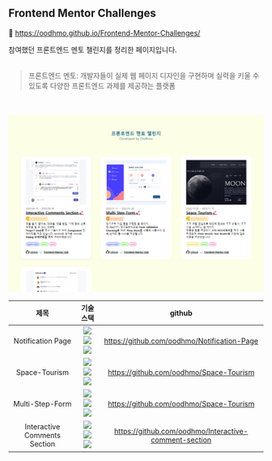 ## Frontend Mentor Challenges

🚀 https://oodhmo.github.io/Frontend-Mentor-Challenges/

참여했던 프론트엔드 멘토 챌린지를 정리한 페이지입니다.
<br><br>

> 프론트엔드 멘토: 개발자들이 실제 웹 페이지 디자인을 구현하며 실력을 키울 수 있도록 다양한 프론트엔드 과제를 제공하는 플랫폼

<br><br>
<img src="./assets/images/page-capture.png">

| 제목  | 기술 스택 | github |
|:----------:|:----------:|:----------:|
|  Notification Page   |  <img src="https://img.icons8.com/?size=100&id=PXTY4q2Sq2lG&format=png&color=000000" width="30"> <img src="https://img.icons8.com/?size=100&id=rY6agKizO9eb&format=png&color=000000" width="30"> <img src="https://img.icons8.com/?size=100&id=vEiU8UeAmv0x&format=png&color=000000" width="30">| https://github.com/oodhmo/Notification-Page |
| Space-Tourism    | <img src="https://img.icons8.com/?size=100&id=PXTY4q2Sq2lG&format=png&color=000000" width="30"> <img src="https://img.icons8.com/?size=100&id=rY6agKizO9eb&format=png&color=000000" width="30"> <img src="https://img.icons8.com/?size=100&id=vEiU8UeAmv0x&format=png&color=000000" width="30">    |   https://github.com/oodhmo/Space-Tourism  |
| Multi-Step-Form | <img src="https://img.icons8.com/?size=100&id=uJM6fQYqDaZK&format=png&color=000000" width="30"> <img src="https://img.icons8.com/?size=100&id=rY6agKizO9eb&format=png&color=000000" width="30"> <img src="https://img.icons8.com/?size=100&id=vEiU8UeAmv0x&format=png&color=000000" width="30"> | https://github.com/oodhmo/Space-Tourism
| Interactive Comments Section | <img src="https://img.icons8.com/?size=100&id=uJM6fQYqDaZK&format=png&color=000000" width="30"> <img src="https://img.icons8.com/?size=100&id=rY6agKizO9eb&format=png&color=000000" width="30"> <img src="https://img.icons8.com/?size=100&id=vEiU8UeAmv0x&format=png&color=000000" width="30"> | https://github.com/oodhmo/Interactive-comment-section|
